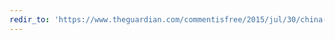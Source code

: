 ```yaml
---
redir_to: 'https://www.theguardian.com/commentisfree/2015/jul/30/china-christianity-removal-crosses-communist-party-churches'
---
```

